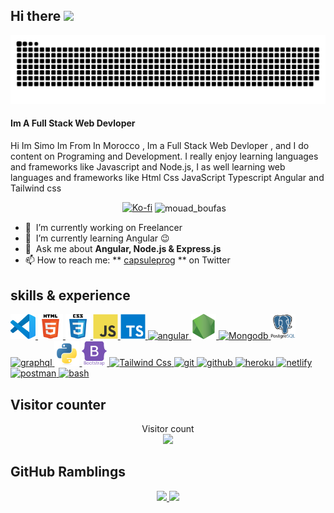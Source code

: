 ## Hi there <a href="https://www.gautamkrishnar.com/"><img src="https://media.giphy.com/media/hvRJCLFzcasrR4ia7z/giphy.gif" width="25px"></a>
![](https://github.com/Platane/snk/raw/output/github-contribution-grid-snake.svg)

#### Im A Full Stack Web Devloper

Hi Im Simo Im From In Morocco , Im a Full Stack Web Devloper , and I do content on Programing and Development. I really enjoy learning languages and frameworks like Javascript and Node.js, I as well learning web languages and frameworks like Html Css JavaScript Typescript Angular and Tailwind css 
<!-- Social icons section --> <p align="center"> &#8287;&#8287;&#8287;&#8287;&#8287;<a href="https://ko-fi.com/oumaandi"><img width="32px" alt="Ko-fi" title="Buy me a coffee" src="https://i.imgur.com/PpLeD3K.png"/></a> 
 <img align="center" src="https://raw.githubusercontent.com/rahuldkjain/github-profile-readme-generator/master/src/images/icons/Social/instagram.svg" alt="mouad_boufas" height="30" width="40" />
</p>



- 🔭 &nbsp;I’m currently working on Freelancer
- 🌱 &nbsp;I’m currently learning Angular 😉 
- 💬 &nbsp;Ask me about **Angular, Node.js & Express.js**
- 📫 How to reach me: ** [capsuleprog](https://twitter.com/capsuleprog) ** on Twitter


## skills & experience
 <a href="https://code.visualstudio.com/" target="_blank"> <img src="https://raw.githubusercontent.com/github/explore/78df643247d429f6cc873026c0622819ad797942/topics/visual-studio-code/visual-studio-code.png" alt="git" width="40" height="40"/> </a>
 <a href="https://www.w3.org/html/" target="_blank"> <img src="https://raw.githubusercontent.com/devicons/devicon/master/icons/html5/html5-original-wordmark.svg" alt="html5" width="40" height="40"/> </a>
 <a href="https://www.w3schools.com/css/" target="_blank"> <img src="https://raw.githubusercontent.com/devicons/devicon/master/icons/css3/css3-original-wordmark.svg" alt="css3" width="40" height="40"/> </a>
 <a href="https://developer.mozilla.org/en-US/docs/Web/JavaScript" target="_blank"> <img src="https://raw.githubusercontent.com/devicons/devicon/master/icons/javascript/javascript-original.svg" alt="javascript" width="40" height="40" /> </a> 
 <a href="https://www.typescriptlang.org/" target="_blank"> <img src="https://raw.githubusercontent.com/devicons/devicon/master/icons/typescript/typescript-original.svg" alt="typescript" width="40" height="40"/> </a>
 <a href="https://angular.io" target="_blank"> <img src="https://angular.io/assets/images/logos/angular/angular.svg" alt="angular" width="40" height="40"/> </a>
 <a href="https://nodejs.org/en/" target="_blank"> <img src="https://raw.githubusercontent.com/github/explore/78df643247d429f6cc873026c0622819ad797942/topics/nodejs/nodejs.png" alt="node.js" width="40" height="40"/> </a>
<a href="https://www.mongodb.com/" target="_blank"> <img src="https://www.vectorlogo.zone/logos/mongodb/mongodb-icon.svg" alt="Mongodb" width="40" height="40"/> </a>
<a href="https://www.postgresql.org" target="_blank"> <img src="https://raw.githubusercontent.com/devicons/devicon/master/icons/postgresql/postgresql-original-wordmark.svg" alt="postgresql" width="40" height="40"/> </a>
<a href="https://graphql.org" target="_blank"> <img src="https://www.vectorlogo.zone/logos/graphql/graphql-icon.svg" alt="graphql" width="40" height="40"/> </a>
 <a href="https://www.python.org" target="_blank"> <img src="https://raw.githubusercontent.com/devicons/devicon/master/icons/python/python-original.svg" alt="python" width="40" height="40"/> </a>
 <a href="https://getbootstrap.com" target="_blank"> <img src="https://raw.githubusercontent.com/devicons/devicon/master/icons/bootstrap/bootstrap-plain-wordmark.svg" alt="bootstrap" width="40" height="40"/> </a>
  <a href="https://tailwindcss.com/" target="_blank"> <img src="https://upload.wikimedia.org/wikipedia/commons/thumb/d/d5/Tailwind_CSS_Logo.svg/2048px-Tailwind_CSS_Logo.svg.png" alt="Tailwind Css" width="40" height="40"/> </a>
 <a href="https://git-scm.com/" target="_blank"> <img src="https://www.vectorlogo.zone/logos/git-scm/git-scm-icon.svg" alt="git" width="40" height="40"/> </a>
 <a href="https://github.com/" target="_blank"> <img src="https://www.vectorlogo.zone/logos/github/github-icon.svg" alt="github" width="40" height="40"/> </a>
 <a href="https://heroku.com" target="_blank"> <img src="https://www.vectorlogo.zone/logos/heroku/heroku-icon.svg" alt="heroku" width="40" height="40"/> </a>
 <a href="https://www.netlify.com/" target="_blank"> <img src="https://seeklogo.com/images/N/netlify-logo-BD8F8A77E2-seeklogo.com.png" alt="netlify" width="40" height="40"/> </a>
<a href="https://postman.com" target="_blank"> <img src="https://www.vectorlogo.zone/logos/getpostman/getpostman-icon.svg" alt="postman" width="40" height="40"/> </a>
 <a href="https://www.gnu.org/software/bash/" target="_blank"> <img src="https://www.vectorlogo.zone/logos/gnu_bash/gnu_bash-icon.svg" alt="bash" width="40" height="40"/> </a>

## Visitor counter

<p align="center"> 
  Visitor count<br>
  <img src="https://profile-counter.glitch.me/simo-oumaandi/count.svg" />
</p>

## GitHub Ramblings

<p align="center">
<a href="https://github.com/NabeelahY">
  <img height="180em" src="https://github-readme-stats-eight-theta.vercel.app/api?username=simo-oumaandi&show_icons=true&theme=react&include_all_commits=true&count_private=true"/>
  <img height="180em" src="https://github-readme-stats-eight-theta.vercel.app/api/top-langs/?username=simo-oumaandi&layout=compact&langs_count=8&theme=react"/>
</a>
</p>

